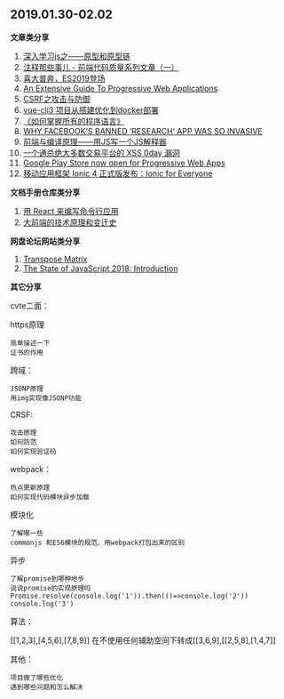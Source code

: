 
## 2019.01.30-02.02

**文章类分享**

1. [深入学习js之——原型和原型链](https://juejin.im/post/5c4fdbae6fb9a049b07dc084)
1. [注释那些事儿 - 前端代码质量系列文章（一）](https://juejin.im/post/5ad9e73ef265da0b873a0ecc)
1. [喜大普奔，ES2019登场](https://juejin.im/post/5c512592e51d4507786250b6?utm_source=wechat)
1. [An Extensive Guide To Progressive Web Applications](https://www.smashingmagazine.com/2018/11/guide-pwa-progressive-web-applications/)
1. [CSRF之攻击与防御](https://www.cnblogs.com/milantgh/p/3729618.html)
1. [vue-cli3 项目从搭建优化到docker部署](https://juejin.im/post/5c4a6fcd518825469414e062)
1. [《如何掌握所有的程序语言》](http://www.yinwang.org/blog-cn/2017/07/06/master-pl)
1. [WHY FACEBOOK’S BANNED ‘RESEARCH’ APP WAS SO INVASIVE](https://www.wired.com/story/facebook-research-app-root-certificate/)
1. [前端与编译原理——用JS写一个JS解释器](https://segmentfault.com/a/1190000017241258)
1. [⼀个通杀绝⼤多数交易平台的 XSS 0day 漏洞](https://mp.weixin.qq.com/s/vLNP76doZ909uYtnzffOXg)
1. [Google Play Store now open for Progressive Web Apps](https://www.yuque.com/itchina110/goodfe/rxa1vf)
1. [移动应用框架 Ionic 4 正式版发布：Ionic for Everyone](https://mp.weixin.qq.com/s/xi0hPa2IAFtV2uE8zjpIrg)

**文档手册仓库类分享**

1. [用 React 来编写命令行应用](https://github.com/vadimdemedes/ink/tree/next)
1. [大前端的技术原理和变迁史](https://github.com/sunmaobin/sunmaobin.github.io/issues/56)
 

**网盘论坛网站类分享**

1. [Transpose Matrix](https://leetcode.com/problems/transpose-matrix/)
1. [The State of JavaScript 2018: Introduction](https://2018.stateofjs.com/introduction/)


**其它分享**

cvte二面：

https原理

	简单描述一下
	证书的作用
跨域：

	JSONP原理
	用img实现像JSONP功能
CRSF:

	攻击原理
	如何防范
	如何实现验证码
webpack：

	热点更新原理
	如何实现代码模块异步加载
模块化

	了解哪一些
	commonjs 和ES6模块的规范、用webpack打包出来的区别
异步

	了解promise到哪种地步
	说说promise的实现原理吗
	Promise.resolve(console.log('1')).then(()=>console.log('2'))
	console.log('3')
算法：

[[1,2,3],[4,5,6],[7,8,9]] 在不使用任何辅助空间下转成[[3,6,9],[[2,5,8],[1,4,7]]

其他：

	项目做了哪些优化
	遇到哪些问题和怎么解决